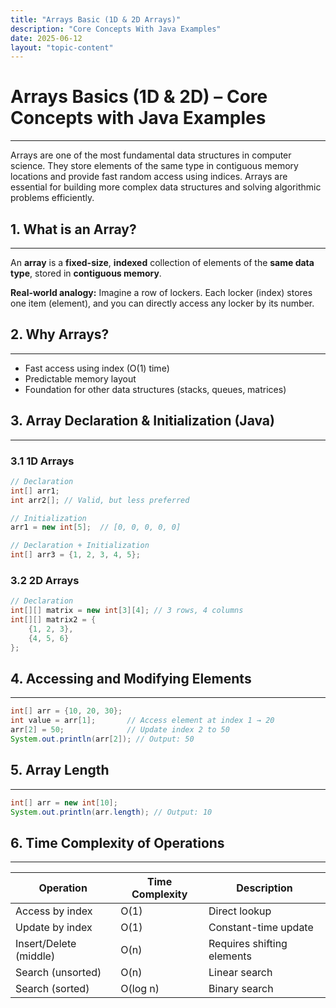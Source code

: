 ```yaml
---
title: "Arrays Basic (1D & 2D Arrays)"
description: "Core Concepts With Java Examples"
date: 2025-06-12
layout: "topic-content"
---
```


# Arrays Basics (1D & 2D) – Core Concepts with Java Examples

---

Arrays are one of the most fundamental data structures in computer science. They store elements of the same type in contiguous memory locations and provide fast random access using indices. Arrays are essential for building more complex data structures and solving algorithmic problems efficiently.

## 1. What is an Array?

---

An **array** is a **fixed-size**, **indexed** collection of elements of the **same data type**, stored in **contiguous memory**.

**Real-world analogy:** Imagine a row of lockers. Each locker (index) stores one item (element), and you can directly access any locker by its number.

## 2. Why Arrays?

---

- Fast access using index (O(1) time)
- Predictable memory layout
- Foundation for other data structures (stacks, queues, matrices)

## 3. Array Declaration & Initialization (Java)

---

### 3.1 1D Arrays

```java
// Declaration
int[] arr1;
int arr2[]; // Valid, but less preferred

// Initialization
arr1 = new int[5];  // [0, 0, 0, 0, 0]

// Declaration + Initialization
int[] arr3 = {1, 2, 3, 4, 5};
```

### 3.2 2D Arrays

```java
// Declaration
int[][] matrix = new int[3][4]; // 3 rows, 4 columns
int[][] matrix2 = {
    {1, 2, 3},
    {4, 5, 6}
};
```

## 4. Accessing and Modifying Elements

---

```java
int[] arr = {10, 20, 30};
int value = arr[1];       // Access element at index 1 → 20
arr[2] = 50;              // Update index 2 to 50
System.out.println(arr[2]); // Output: 50
```

## 5. Array Length

---

```java
int[] arr = new int[10];
System.out.println(arr.length); // Output: 10
```

## 6. Time Complexity of Operations

---

| Operation              | Time Complexity | Description                |
| ---------------------- | --------------- | -------------------------- |
| Access by index        | O(1)            | Direct lookup              |
| Update by index        | O(1)            | Constant-time update       |
| Insert/Delete (middle) | O(n)            | Requires shifting elements |
| Search (unsorted)      | O(n)            | Linear search              |
| Search (sorted)        | O(log n)        | Binary search              |
